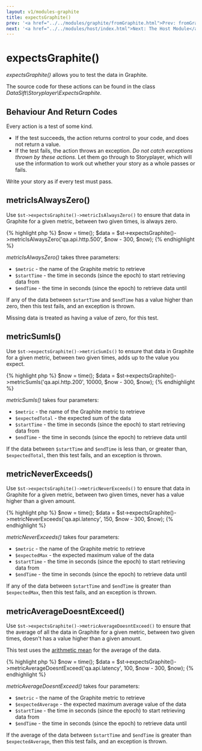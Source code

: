 ```yaml
---
layout: v1/modules-graphite
title: expectsGraphite()
prev: '<a href="../../modules/graphite/fromGraphite.html">Prev: fromGraphite()</a>'
next: '<a href="../../modules/host/index.html">Next: The Host Module</a>'
---
```

# expectsGraphite()

_expectsGraphite()_ allows you to test the data in Graphite.

The source code for these actions can be found in the class _DataSift\Storyplayer\ExpectsGraphite_.

## Behaviour And Return Codes

Every action is a test of some kind.

* If the test succeeds, the action returns control to your code, and does not return a value.
* If the test fails, the action throws an exception. _Do not catch exceptions thrown by these actions._ Let them go through to Storyplayer, which will use the information to work out whether your story as a whole passes or fails.

Write your story as if every test must pass.

## metricIsAlwaysZero()

Use `$st->expectsGraphite()->metricIsAlwaysZero()` to ensure that data in Graphite for a given metric, between two given times, is always zero.

{% highlight php %}
$now = time();
$data = $st->expectsGraphite()->metricIsAlwaysZero('qa.api.http.500', $now - 300, $now);
{% endhighlight %}

_metricIsAlwaysZero()_ takes three parameters:

* `$metric` - the name of the Graphite metric to retrieve
* `$startTime` - the time in seconds (since the epoch) to start retrieving data from
* `$endTime` - the time in seconds (since the epoch) to retrieve data until

If any of the data between `$startTime` and `$endTime` has a value higher than zero, then this test fails, and an exception is thrown.

Missing data is treated as having a value of zero, for this test.

## metricSumIs()

Use `$st->expectsGraphite()->metricSumIs()` to ensure that data in Graphite for a given metric, between two given times, adds up to the value you expect.

{% highlight php %}
$now = time();
$data = $st->expectsGraphite()->metricSumIs('qa.api.http.200', 10000, $now - 300, $now);
{% endhighlight %}

_metricSumIs()_ takes four parameters:

* `$metric` - the name of the Graphite metric to retrieve
* `$expectedTotal` - the expected sum of the data
* `$startTime` - the time in seconds (since the epoch) to start retrieving data from
* `$endTime` - the time in seconds (since the epoch) to retrieve data until

If the data between `$startTime` and `$endTime` is less than, or greater than, `$expectedTotal`, then this test fails, and an exception is thrown.

## metricNeverExceeds()

Use `$st->expectsGraphite()->metricNeverExceeds()` to ensure that data in Graphite for a given metric, between two given times, never has a value higher than a given amount.

{% highlight php %}
$now = time();
$data = $st->expectsGraphite()->metricNeverExceeds('qa.api.latency', 150, $now - 300, $now);
{% endhighlight %}

_metricNeverExceeds()_ takes four parameters:

* `$metric` - the name of the Graphite metric to retrieve
* `$expectedMax` - the expected maximum value of the data
* `$startTime` - the time in seconds (since the epoch) to start retrieving data from
* `$endTime` - the time in seconds (since the epoch) to retrieve data until

If any of the data between `$startTime` and `$endTime` is greater than `$expectedMax`, then this test fails, and an exception is thrown.

## metricAverageDoesntExceed()

Use `$st->expectsGraphite()->metricAverageDoesntExceed()` to ensure that the average of all the data in Graphite for a given metric, between two given times, doesn't has a value higher than a given amount.

This test uses the [arithmetic mean](http://en.wikipedia.org/wiki/Arithmetic_mean) for the average of the data.

{% highlight php %}
$now = time();
$data = $st->expectsGraphite()->metricAverageDoesntExceed('qa.api.latency', 100, $now - 300, $now);
{% endhighlight %}

_metricAverageDoesntExceed()_ takes four parameters:

* `$metric` - the name of the Graphite metric to retrieve
* `$expectedAverage` - the expected maximum average value of the data
* `$startTime` - the time in seconds (since the epoch) to start retrieving data from
* `$endTime` - the time in seconds (since the epoch) to retrieve data until

If the average of the data between `$startTime` and `$endTime` is greater than `$expectedAverage`, then this test fails, and an exception is thrown.

